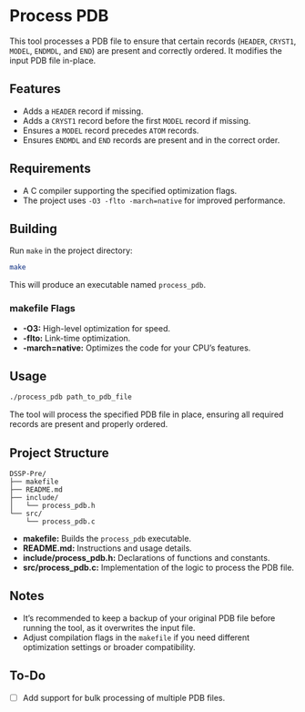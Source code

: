 # Process PDB

This tool processes a PDB file to ensure that certain records (`HEADER`, `CRYST1`, `MODEL`, `ENDMDL`, and `END`) are present and correctly ordered. It modifies the input PDB file in-place.

## Features

- Adds a `HEADER` record if missing.
- Adds a `CRYST1` record before the first `MODEL` record if missing.
- Ensures a `MODEL` record precedes `ATOM` records.
- Ensures `ENDMDL` and `END` records are present and in the correct order.

## Requirements

- A C compiler supporting the specified optimization flags.
- The project uses `-O3 -flto -march=native` for improved performance.

## Building

Run `make` in the project directory:

```sh
make
```

This will produce an executable named `process_pdb`.

### makefile Flags

- **-O3:** High-level optimization for speed.
- **-flto:** Link-time optimization.
- **-march=native:** Optimizes the code for your CPU’s features.

## Usage

```sh
./process_pdb path_to_pdb_file
```

The tool will process the specified PDB file in place, ensuring all required records are present and properly ordered.

## Project Structure

```
DSSP-Pre/
├── makefile
├── README.md
├── include/
│   └── process_pdb.h
└── src/
    └── process_pdb.c
```

- **makefile:** Builds the `process_pdb` executable.
- **README.md:** Instructions and usage details.
- **include/process_pdb.h:** Declarations of functions and constants.
- **src/process_pdb.c:** Implementation of the logic to process the PDB file.

## Notes

- It’s recommended to keep a backup of your original PDB file before running the tool, as it overwrites the input file.
- Adjust compilation flags in the `makefile` if you need different optimization settings or broader compatibility.

## To-Do

-[ ] Add support for bulk processing of multiple PDB files.
